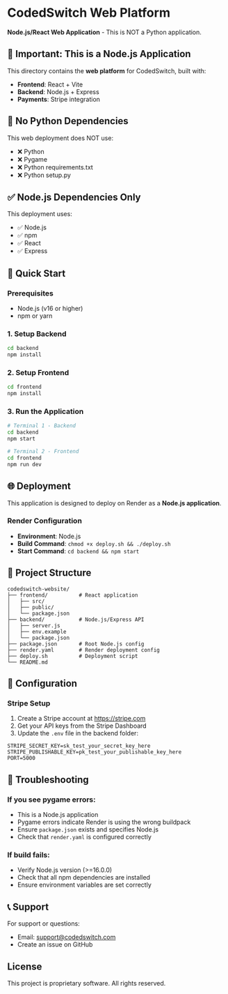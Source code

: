 # CodedSwitch Web Platform

**Node.js/React Web Application** - This is NOT a Python application.

## 🚨 Important: This is a Node.js Application

This directory contains the **web platform** for CodedSwitch, built with:
- **Frontend**: React + Vite
- **Backend**: Node.js + Express
- **Payments**: Stripe integration

## 🚫 No Python Dependencies

This web deployment does NOT use:
- ❌ Python
- ❌ Pygame
- ❌ Python requirements.txt
- ❌ Python setup.py

## ✅ Node.js Dependencies Only

This deployment uses:
- ✅ Node.js
- ✅ npm
- ✅ React
- ✅ Express

## 🚀 Quick Start

### Prerequisites
- Node.js (v16 or higher)
- npm or yarn

### 1. Setup Backend
```bash
cd backend
npm install
```

### 2. Setup Frontend
```bash
cd frontend
npm install
```

### 3. Run the Application
```bash
# Terminal 1 - Backend
cd backend
npm start

# Terminal 2 - Frontend
cd frontend
npm run dev
```

## 🌐 Deployment

This application is designed to deploy on Render as a **Node.js application**.

### Render Configuration
- **Environment**: Node.js
- **Build Command**: `chmod +x deploy.sh && ./deploy.sh`
- **Start Command**: `cd backend && npm start`

## 📁 Project Structure

```
codedswitch-website/
├── frontend/          # React application
│   ├── src/
│   ├── public/
│   └── package.json
├── backend/           # Node.js/Express API
│   ├── server.js
│   ├── env.example
│   └── package.json
├── package.json       # Root Node.js config
├── render.yaml        # Render deployment config
├── deploy.sh          # Deployment script
└── README.md
```

## 🔧 Configuration

### Stripe Setup
1. Create a Stripe account at https://stripe.com
2. Get your API keys from the Stripe Dashboard
3. Update the `.env` file in the backend folder:

```env
STRIPE_SECRET_KEY=sk_test_your_secret_key_here
STRIPE_PUBLISHABLE_KEY=pk_test_your_publishable_key_here
PORT=5000
```

## 🚨 Troubleshooting

### If you see pygame errors:
- This is a Node.js application
- Pygame errors indicate Render is using the wrong buildpack
- Ensure `package.json` exists and specifies Node.js
- Check that `render.yaml` is configured correctly

### If build fails:
- Verify Node.js version (>=16.0.0)
- Check that all npm dependencies are installed
- Ensure environment variables are set correctly

## 📞 Support

For support or questions:
- Email: support@codedswitch.com
- Create an issue on GitHub

## License

This project is proprietary software. All rights reserved. 
